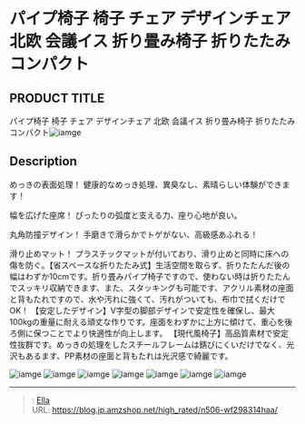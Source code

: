 # パイプ椅子  椅子 チェア デザインチェア 北欧 会議イス 折り畳み椅子  折りたたみ コンパクト


## PRODUCT TITLE 

パイプ椅子  椅子 チェア デザインチェア 北欧 会議イス 折り畳み椅子  折りたたみ コンパクト![iamge](https://b2bfiles1.gigab2b.cn/image/wkseller/7404/20230419_e00a376143c1bbd1c1e35b0f1edcb8bc.jpg)

## Description

めっきの表面処理！
健康的なめっき処理、異臭なし、素晴らしい体験ができます！

幅を広げた座席！
ぴったりの弧度と支える力、座り心地が良い。

丸角防撞デザイン！
手磨きで滑らかでトゲがない、高級感あふれる！

滑り止めマット！
プラスチックマットが付いており、滑り止めと同時に床への傷を防ぐ。【省スペースな折りたたみ式】生活空間を取らず、折りたたんだ後の幅はわずか10cmです。折り畳みパイプ椅子ですので、使わない時は折りたたんでスッキリ収納できます、また、スタッキングも可能です、アクリル素材の座面と背もたれですので、水や汚れに強くて、汚れがついても、布巾で拭くだけでOK！
【安定したデザイン】V字型の脚部デザインで安定性を確保し、最大100kgの重量に耐える頑丈な作りです。座面をわずかに上方に傾けて、重心を後ろ側に保つことでより快適性が向上します。
【現代風椅子】高品質素材で安定性抜群です。めっきの処理をしたスチールフレームは錆びにくいだけでなく、光沢もあるます、PP素材の座面と背もたれは光沢感で綺麗です。







![iamge](https://b2bfiles1.gigab2b.cn/image/wkseller/7404/20230419_134d54c52bd27ae9dbbd7b3c51d63869.jpg)
![iamge](https://b2bfiles1.gigab2b.cn/image/wkseller/7404/20221227_d871a5258d1e8988e7e6fe1e2037d073.jpg)
![iamge](https://b2bfiles1.gigab2b.cn/image/wkseller/7404/20221227_03d7e064b1c76379b27a563dcfd1a8b1.jpg)
![iamge](https://b2bfiles1.gigab2b.cn/image/wkseller/7404/20230419_525ca109458346a0e2548081dd0e8376.jpg)
![iamge](https://b2bfiles1.gigab2b.cn/image/wkseller/7404/20221227_452083c72dce5cf8079cfb97899b737e.jpg)
![iamge](nan)
![iamge](nan)


---

> : [Ella](https://blog.jp.amzshop.net/)  
> URL: https://blog.jp.amzshop.net/high_rated/n506-wf298314haa/  

